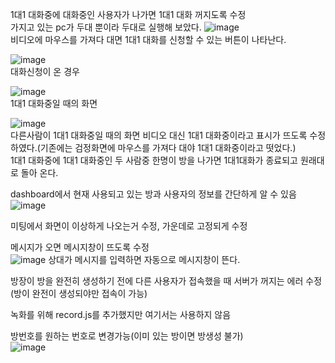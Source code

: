 1대1 대화중에 대화중인 사용자가 나가면 1대1 대화 꺼지도록 수정   
가지고 있는 pc가 두대 뿐이라 두대로 실행해 보았다.
![image](https://user-images.githubusercontent.com/49871871/128483072-58e5d5cb-5b9c-4e1a-9277-4f14df44d783.png)   
비디오에 마우스를 가져다 대면 1대1 대화를 신청할 수 있는 버튼이 나타난다.

![image](https://user-images.githubusercontent.com/49871871/128483126-f9e7554a-cf1a-43ac-96f0-b350809ebb49.png)   
대화신청이 온 경우   
   
![image](https://user-images.githubusercontent.com/49871871/128483214-e6a6511d-0e01-4ec8-9ef6-5981df9f6ca2.png)    
1대1 대화중일 때의 화면   
   
![image](https://user-images.githubusercontent.com/49871871/128485003-70848d1d-f8cd-4dc0-8602-47815f8667fe.png)   
다른사람이 1대1 대화중일 때의 화면  비디오 대신 1대1 대화중이라고 표시가 뜨도록 수정하였다.(기존에는 검정화면에 마우스를 가져다 대야 1대1 대화중이라고 떳었다.)    
1대1 대화중에 1대1 대화중인 두 사람중 한명이 방을 나가면 1대1대화가 종료되고 원래대로 돌아 온다.

dashboard에서 현재 사용되고 있는 방과 사용자의 정보를 간단하게 알 수 있음   
![image](https://user-images.githubusercontent.com/49871871/128651640-6cffa984-3f58-4579-b261-1a69bc264954.png)   

미팅에서 화면이 이상하게 나오는거 수정, 가운데로 고정되게 수정    

   
메시지가 오면 메시지창이 뜨도록 수정   
![image](https://user-images.githubusercontent.com/49871871/128651669-0c6ebf13-1eac-4133-b72d-7a7e58ff3811.png)
상대가 메시지를 입력하면 자동으로 메시지창이 뜬다.   
    
방장이 방을 완전히 생성하기 전에 다른 사용자가 접속했을 때 서버가 꺼지는 에러 수정(방이 완전이 생성되야만 접속이 가능)    
   
녹화를 위해 record.js를 추가했지만 여기서는 사용하지 않음   
   
방번호를 원하는 번호로 변경가능(이미 있는 방이면 방생성 불가)   
![image](https://user-images.githubusercontent.com/49871871/128482139-8587ec80-bc24-4c6b-bfd4-7e1ad14714bd.png)

